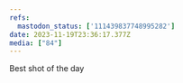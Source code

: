 ```yaml
---
refs:
  mastodon_status: ['111439837748995282']
date: 2023-11-19T23:36:17.377Z
media: ["84"]
---
```


<p>Best shot of the day </p>
